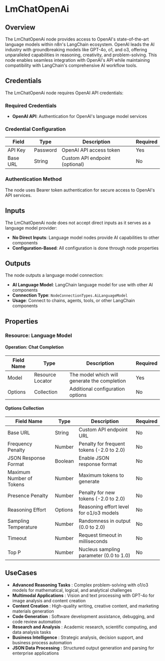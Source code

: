 # LmChatOpenAi

## Overview

The LmChatOpenAi node provides access to OpenAI's state-of-the-art language models within n8n's LangChain ecosystem. OpenAI leads the AI industry with groundbreaking models like GPT-4o, o1, and o3, offering unparalleled capabilities in reasoning, creativity, and problem-solving. This node enables seamless integration with OpenAI's API while maintaining compatibility with LangChain's comprehensive AI workflow tools.

## Credentials

The LmChatOpenAi node requires OpenAI API credentials:

### Required Credentials
- **OpenAI API**: Authentication for OpenAI's language model services

### Credential Configuration

| Field | Type | Description | Required |
|---|---|---|---|
| API Key | Password | OpenAI API access token | Yes |
| Base URL | String | Custom API endpoint (optional) | No |

### Authentication Method

The node uses Bearer token authentication for secure access to OpenAI's API services.

## Inputs

The LmChatOpenAi node does not accept direct inputs as it serves as a language model provider:

- **No Direct Inputs**: Language model nodes provide AI capabilities to other components
- **Configuration-Based**: All configuration is done through node properties

## Outputs

The node outputs a language model connection:

- **AI Language Model**: LangChain language model for use with other AI components
- **Connection Type**: `NodeConnectionTypes.AiLanguageModel`
- **Usage**: Connect to chains, agents, tools, or other LangChain components

## Properties

### Resource: Language Model

#### Operation: Chat Completion

| Field Name | Type | Description | Required |
|---|---|---|---|
| Model | Resource Locator | The model which will generate the completion | Yes |
| Options | Collection | Additional configuration options | No |

#### Options Collection

| Field Name | Type | Description | Required |
|---|---|---|---|
| Base URL | String | Custom API endpoint URL | No |
| Frequency Penalty | Number | Penalty for frequent tokens (-2.0 to 2.0) | No |
| JSON Response Format | Boolean | Enable JSON response format | No |
| Maximum Number of Tokens | Number | Maximum tokens to generate | No |
| Presence Penalty | Number | Penalty for new tokens (-2.0 to 2.0) | No |
| Reasoning Effort | Options | Reasoning effort level for o1/o3 models | No |
| Sampling Temperature | Number | Randomness in output (0.0 to 2.0) | No |
| Timeout | Number | Request timeout in milliseconds | No |
| Top P | Number | Nucleus sampling parameter (0.0 to 1.0) | No |

## UseCases

- **Advanced Reasoning Tasks** : Complex problem-solving with o1/o3 models for mathematical, logical, and analytical challenges
- **Multimodal Applications** : Vision and text processing with GPT-4o for image analysis and content creation
- **Content Creation** : High-quality writing, creative content, and marketing materials generation
- **Code Generation** : Software development assistance, debugging, and code review automation
- **Research and Analysis** : Academic research, scientific computing, and data analysis tasks
- **Business Intelligence** : Strategic analysis, decision support, and business process automation
- **JSON Data Processing** : Structured output generation and parsing for enterprise applications
